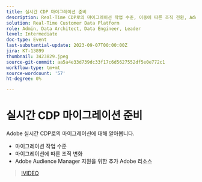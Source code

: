 ```yaml
---
title: 실시간 CDP 마이그레이션 준비
description: Real-Time CDP로의 마이그레이션 작업 수준, 이동에 따른 조직 전환, Adobe Audience Manager 지원을 위한 추가 Adobe 리소스
solution: Real-Time Customer Data Platform
role: Admin, Data Architect, Data Engineer, Leader
level: Intermediate
doc-type: Event
last-substantial-update: 2023-09-07T00:00:00Z
jira: KT-13899
thumbnail: 3423829.jpeg
source-git-commit: aa5a4e33d739dc33f17c6d5627552df5e0e772c1
workflow-type: tm+mt
source-wordcount: '57'
ht-degree: 0%

---
```



# 실시간 CDP 마이그레이션 준비

Adobe 실시간 CDP로의 마이그레이션에 대해 알아봅니다.

* 마이그레이션 작업 수준
* 마이그레이션에 따른 조직 변화
* Adobe Audience Manager 지원을 위한 추가 Adobe 리소스


>[!VIDEO](https://video.tv.adobe.com/v/3423829/?learn=on)
